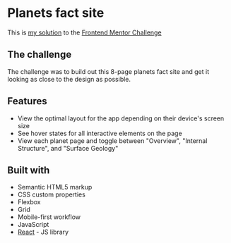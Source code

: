# Planets fact site

This is [my solution](https://planet-facts-seven.vercel.app/) to the [Frontend Mentor Challenge](https://www.frontendmentor.io/challenges/planets-fact-site-gazqN8w_f)

## The challenge

The challenge was to build out this 8-page planets fact site and get it looking as close to the design as possible.

## Features

- View the optimal layout for the app depending on their device's screen size
- See hover states for all interactive elements on the page
- View each planet page and toggle between "Overview", "Internal Structure", and "Surface Geology"

## Built with

- Semantic HTML5 markup
- CSS custom properties
- Flexbox
- Grid
- Mobile-first workflow
- JavaScript
- [React](https://reactjs.org/) - JS library
